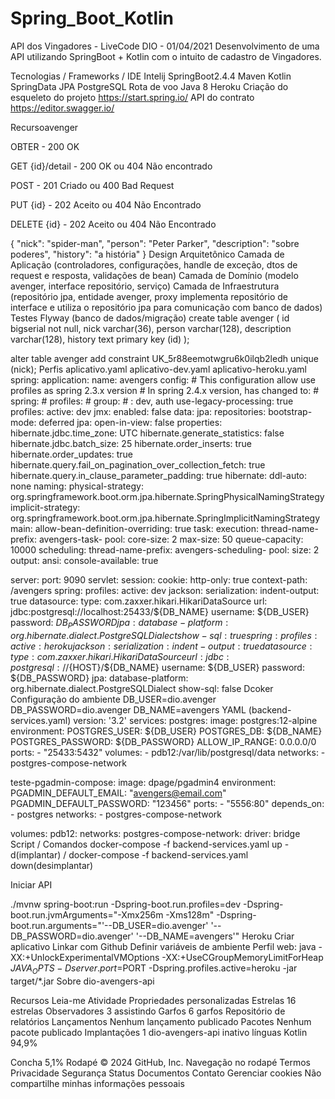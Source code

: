 # Spring_Boot_Kotlin

API dos Vingadores - LiveCode DIO - 01/04/2021
Desenvolvimento de uma API utilizando SpringBoot + Kotlin com o intuito de cadastro de Vingadores.

Tecnologias / Frameworks / IDE
Intelij
SpringBoot2.4.4
Maven
Kotlin
SpringData JPA
PostgreSQL
Rota de voo
Java 8
Heroku
Criação do esqueleto do projeto
https://start.spring.io/
API do contrato
https://editor.swagger.io/

Recursoavenger

OBTER - 200 OK

GET {id}/detail - 200 OK ou 404 Não encontrado

POST - 201 Criado ou 400 Bad Request

PUT {id} - 202 Aceito ou 404 Não Encontrado

DELETE {id} - 202 Aceito ou 404 Não Encontrado

{
  "nick": "spider-man",
  "person": "Peter Parker",
  "description": "sobre poderes",
  "history": "a história"
}
Design Arquitetônico
Camada de Aplicação (controladores, configurações, handle de exceção, dtos de request e resposta, validações de bean)
Camada de Domínio (modelo avenger, interface repositório, serviço)
Camada de Infraestrutura (repositório jpa, entidade avenger, proxy implementa repositório de interface e utiliza o repositório jpa para comunicação com banco de dados)
Testes
Flyway (banco de dados/migração)
create table avenger (
    id bigserial not null,
    nick varchar(36),
    person varchar(128),
    description varchar(128),
    history text
    primary key (id)
);

alter table avenger add constraint UK_5r88eemotwgru6k0ilqb2ledh unique (nick);
Perfis
aplicativo.yaml
aplicativo-dev.yaml
aplicativo-heroku.yaml
spring:
  application:
    name: avengers
  config:
    # This configuration allow use profiles as spring 2.3.x version
    # In spring 2.4.x version, has changed to:
    # spring:
    #  profiles:
    #    group:
    #      <group>: dev, auth
    use-legacy-processing: true
  profiles:
    active: dev
  jmx:
    enabled: false
  data:
    jpa:
      repositories:
        bootstrap-mode: deferred
  jpa:
    open-in-view: false
    properties:
      hibernate.jdbc.time_zone: UTC
      hibernate.generate_statistics: false
      hibernate.jdbc.batch_size: 25
      hibernate.order_inserts: true
      hibernate.order_updates: true
      hibernate.query.fail_on_pagination_over_collection_fetch: true
      hibernate.query.in_clause_parameter_padding: true
    hibernate:
      ddl-auto: none
      naming:
        physical-strategy: org.springframework.boot.orm.jpa.hibernate.SpringPhysicalNamingStrategy
        implicit-strategy: org.springframework.boot.orm.jpa.hibernate.SpringImplicitNamingStrategy
  main:
    allow-bean-definition-overriding: true
  task:
    execution:
      thread-name-prefix: avengers-task-
      pool:
        core-size: 2
        max-size: 50
        queue-capacity: 10000
    scheduling:
      thread-name-prefix: avengers-scheduling-
      pool:
        size: 2
  output:
    ansi:
      console-available: true

server:
  port: 9090
  servlet:
    session:
      cookie:
        http-only: true
    context-path: /avengers
spring:
  profiles:
    active: dev
  jackson:
    serialization:
      indent-output: true
  datasource:
    type: com.zaxxer.hikari.HikariDataSource
    url: jdbc:postgresql://localhost:25433/${DB_NAME}
    username: ${DB_USER}
    password: ${DB_PASSWORD}
  jpa:
    database-platform: org.hibernate.dialect.PostgreSQLDialect
    show-sql: true
spring:
  profiles:
    active: heroku
  jackson:
    serialization:
      indent-output: true
  datasource:
    type: com.zaxxer.hikari.HikariDataSource
    url: jdbc:postgresql://${HOST}/${DB_NAME}
    username: ${DB_USER}
    password: ${DB_PASSWORD}
  jpa:
    database-platform: org.hibernate.dialect.PostgreSQLDialect
    show-sql: false
Dcoker
Configuração do ambiente
DB_USER=dio.avenger
DB_PASSWORD=dio.avenger
DB_NAME=avengers
YAML (backend-services.yaml)
version: '3.2'
services:
  postgres:
    image: postgres:12-alpine
    environment:
      POSTGRES_USER: ${DB_USER}
      POSTGRES_DB: ${DB_NAME}
      POSTGRES_PASSWORD: ${DB_PASSWORD}
      ALLOW_IP_RANGE: 0.0.0.0/0
    ports:
      - "25433:5432"
    volumes:
      - pdb12:/var/lib/postgresql/data
    networks:
      - postgres-compose-network

  teste-pgadmin-compose:
    image: dpage/pgadmin4
    environment:
      PGADMIN_DEFAULT_EMAIL: "avengers@email.com"
      PGADMIN_DEFAULT_PASSWORD: "123456"
    ports:
      - "5556:80"
    depends_on:
      - postgres
    networks:
      - postgres-compose-network

volumes:
  pdb12:
networks:
  postgres-compose-network:
    driver: bridge
Script / Comandos
docker-compose -f backend-services.yaml up -d(implantar) / docker-compose -f backend-services.yaml down(desimplantar)

Iniciar API

./mvnw spring-boot:run -Dspring-boot.run.profiles=dev -Dspring-boot.run.jvmArguments="-Xmx256m -Xms128m" -Dspring-boot.run.arguments="'--DB_USER=dio.avenger' '--DB_PASSWORD=dio.avenger' '--DB_NAME=avengers'"
Heroku
Criar aplicativo
Linkar com Github
Definir variáveis ​​de ambiente
Perfil
web: java -XX:+UnlockExperimentalVMOptions -XX:+UseCGroupMemoryLimitForHeap $JAVA_OPTS -Dserver.port=$PORT -Dspring.profiles.active=heroku -jar target/*.jar
Sobre
dio-avengers-api

Recursos
 Leia-me
 Atividade
 Propriedades personalizadas
Estrelas
 16 estrelas
Observadores
 3 assistindo
Garfos
 6 garfos
Repositório de relatórios
Lançamentos
Nenhum lançamento publicado
Pacotes
Nenhum pacote publicado
Implantações
1
 dio-avengers-api inativo
línguas
Kotlin
94,9%
 
Concha
5,1%
Rodapé
© 2024 GitHub, Inc.
Navegação no rodapé
Termos
Privacidade
Segurança
Status
Documentos
Contato
Gerenciar cookies
Não compartilhe minhas informações pessoais